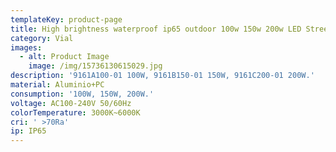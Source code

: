 ```yaml
---
templateKey: product-page
title: High brightness waterproof ip65 outdoor 100w 150w 200w LED Street Light
category: Vial
images:
  - alt: Product Image
    image: /img/15736130615029.jpg
description: '9161A100-01 100W, 9161B150-01 150W, 9161C200-01 200W.'
material: Aluminio+PC
consumption: '100W, 150W, 200W.'
voltage: AC100-240V 50/60Hz
colorTemperature: 3000K~6000K
cri: ' >70Ra'
ip: IP65
---
```


